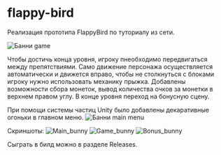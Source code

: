# flappy-bird
Реализация прототипа FlappyBird по туториалу из сети.

![Банни game](https://user-images.githubusercontent.com/59263802/122046471-866d2d80-ce11-11eb-9ed9-d59d4227b5b8.gif)

Чтобы достичь конца уровня, игроку пнеобходимо передвигаться между препятствиями. Само движение персонажа осуществляется
автоматически и движется вправо, чтобы не столкнуться с блоками игроку нужно использовать механику прыжка. Добавлены
возможности сбора монеток, вывод количества очков за монетки в верхнем правом углу. В конце уровня переход на бонусную сцену.

При помощи системы частиц Unity было добавлены декаративные огоньки в главном меню.
![Банни main menu](https://user-images.githubusercontent.com/59263802/122047163-638f4900-ce12-11eb-9952-6e4823db647c.gif)

Скриншоты:
![Main_bunny](https://user-images.githubusercontent.com/59263802/122037411-21acd580-ce07-11eb-8be0-6a941c8fb749.png)
![Game_bunny](https://user-images.githubusercontent.com/59263802/122037285-03df7080-ce07-11eb-9201-be3ee2ac899d.png)
![Bonus_bunny](https://user-images.githubusercontent.com/59263802/122037280-02ae4380-ce07-11eb-99b6-2a87742230ac.png)

Сыграть в билд можно в разделе Releases.
